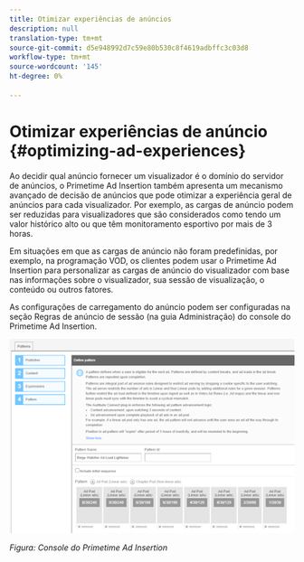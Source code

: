 ```yaml
---
title: Otimizar experiências de anúncios
description: null
translation-type: tm+mt
source-git-commit: d5e948992d7c59e80b530c8f4619adbffc3c03d8
workflow-type: tm+mt
source-wordcount: '145'
ht-degree: 0%

---
```



# Otimizar experiências de anúncio {#optimizing-ad-experiences}

Ao decidir qual anúncio fornecer um visualizador é o domínio do servidor de anúncios, o Primetime Ad Insertion também apresenta um mecanismo avançado de decisão de anúncios que pode otimizar a experiência geral de anúncios para cada visualizador. Por exemplo, as cargas de anúncio podem ser reduzidas para visualizadores que são considerados como tendo um valor histórico alto ou que têm monitoramento esportivo por mais de 3 horas.

Em situações em que as cargas de anúncio não foram predefinidas, por exemplo, na programação VOD, os clientes podem usar o Primetime Ad Insertion para personalizar as cargas de anúncio do visualizador com base nas informações sobre o visualizador, sua sessão de visualização, o conteúdo ou outros fatores.

As configurações de carregamento do anúncio podem ser configuradas na seção Regras de anúncio de sessão (na guia Administração) do console do Primetime Ad Insertion.

![Definir configurações de carregamento de anúncio na seção Regras de anúncio de sessão do console Ad Insertion](/help/primetime-ad-insertion/assets/ad-insertion-console.png)

*Figura: Console do Primetime Ad Insertion*
